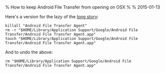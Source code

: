% How to keep Android File Transfer from opening on OSX
%
% 2015-01-13

Here's a version for the lazy of the [long story](https://trjlive.com/2013/11/how-to-prevent-android-file-transfer-from-opening-each-time-a-device-is-connected/):

    killall "Android File Transfer Agent"
    rm -r "$HOME/Library/Application Support/Google/Android File Transfer/Android File Transfer Agent.app"
    touch "$HOME/Library/Application Support/Google/Android File Transfer/Android File Transfer Agent.app"

And to undo the above:

    rm "$HOME/Library/Application Support/Google/Android File Transfer/Android File Transfer Agent.app"

